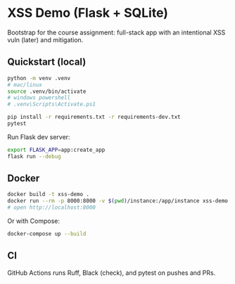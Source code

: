 # XSS Demo (Flask + SQLite)

Bootstrap for the course assignment: full-stack app with an intentional XSS vuln (later) and mitigation.

## Quickstart (local)

```bash
python -m venv .venv
# mac/linux
source .venv/bin/activate
# windows powershell
# .venv\Scripts\Activate.ps1

pip install -r requirements.txt -r requirements-dev.txt
pytest
```

Run Flask dev server:
```bash
export FLASK_APP=app:create_app
flask run --debug
```

## Docker

```bash
docker build -t xss-demo .
docker run --rm -p 8000:8000 -v $(pwd)/instance:/app/instance xss-demo
# open http://localhost:8000
```

Or with Compose:
```bash
docker-compose up --build
```

## CI

GitHub Actions runs Ruff, Black (check), and pytest on pushes and PRs.
